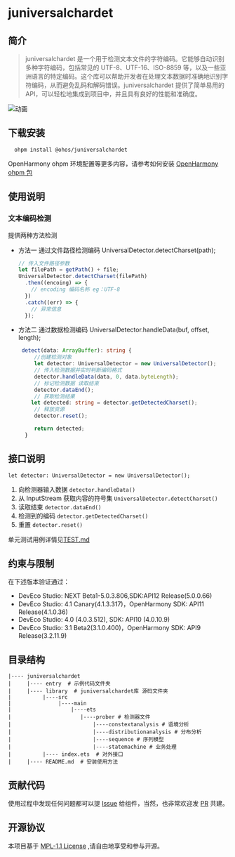 # juniversalchardet

## 简介

> juniversalchardet 是一个用于检测文本文件的字符编码。它能够自动识别多种字符编码，包括常见的 UTF-8、UTF-16、ISO-8859 等，以及一些亚洲语言的特定编码。这个库可以帮助开发者在处理文本数据时准确地识别字符编码，从而避免乱码和解码错误。juniversalchardet 提供了简单易用的 API，可以轻松地集成到项目中，并且具有良好的性能和准确度。

![动画](./动画.gif)

## 下载安装

```
  ohpm install @ohos/juniversalchardet
```
OpenHarmony ohpm 环境配置等更多内容，请参考如何安装 [OpenHarmony ohpm 包](https://gitee.com/openharmony-tpc/docs/blob/master/OpenHarmony_har_usage.md)

## 使用说明

### 文本编码检测

提供两种方法检测

- 方法一 通过文件路径检测编码
  UniversalDetector.detectCharset(path);

  ```ts
  // 传入文件路径参数
  let filePath = getPath() + file;
  UniversalDetector.detectCharset(filePath)
    .then((encoing) => {
      // encoding 编码名称 eg：UTF-8
    })
    .catch((err) => {
      // 异常信息
    });
  ```

- 方法二 通过数据检测编码
  UniversalDetector.handleData(buf, offset, length);

  ```ts
   detect(data: ArrayBuffer): string {
       //创建检测对象
       let detector: UniversalDetector = new UniversalDetector();
       // 传入检测数据并实时判断编码格式
       detector.handleData(data, 0, data.byteLength);
       // 标记检测数据 读取结束
       detector.dataEnd();
       // 获取检测结果
      let detected: string = detector.getDetectedCharset();
       // 释放资源
       detector.reset();

       return detected;
    }
  ```

## 接口说明

`let detector: UniversalDetector = new UniversalDetector();`

1. 向检测器输入数据 `detector.handleData()`
2. 从 InputStream 获取内容的符号集 `UniversalDetector.detectCharset()`
3. 读取结束 `detector.dataEnd()`
4. 检测到的编码 `detector.getDetectedCharset()`
5. 重置 `detector.reset()`

单元测试用例详情见[TEST.md](https://gitee.com/openharmony-sig/juniversalchardet/blob/master/TEST.md)

## 约束与限制

在下述版本验证通过：
- DevEco Studio: NEXT Beta1-5.0.3.806,SDK:API12 Release(5.0.0.66)
- DevEco Studio: 4.1 Canary(4.1.3.317)，OpenHarmony SDK: API11 Release(4.1.0.36)
- DevEco Studio: 4.0 (4.0.3.512), SDK: API10 (4.0.10.9)
- DevEco Studio: 3.1 Beta2(3.1.0.400)，OpenHarmony SDK: API9 Release(3.2.11.9)

## 目录结构

```
|---- juniversalchardet
|     |---- entry  # 示例代码文件夹
|     |---- library  # juniversalchardet库 源码文件夹
|          |----src
|               |----main
|                   |----ets
|                      |----prober # 检测器文件
|                          |----constextanalysis # 语境分析
|                          |----distributionanalysis # 分布分析
|                          |----sequence # 序列模型
|                          |----statemachine # 业务处理
|          |---- index.ets  # 对外接口
|     |---- README.md  # 安装使用方法
```

## 贡献代码

使用过程中发现任何问题都可以提 [Issue](https://gitee.com/openharmony-sig/juniversalchardet/issues) 给组件，当然，也非常欢迎发 [PR](https://gitee.com/openharmony-sig/juniversalchardet/pulls) 共建。

## 开源协议

本项目基于 [MPL-1.1 License](https://gitee.com/openharmony-sig/juniversalchardet/blob/master/LICENSE) ,请自由地享受和参与开源。
